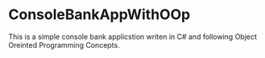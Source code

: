 # ConsoleBankAppWithOOp
This is a simple console bank applicstion writen in C# and following Object Oreinted Programming Concepts.
